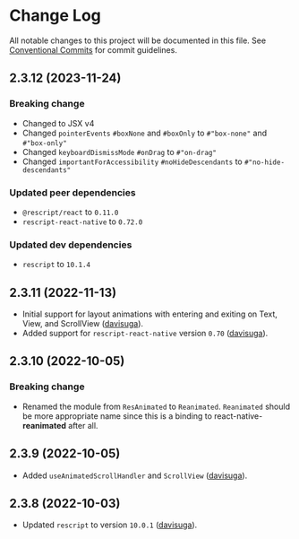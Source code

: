 # Change Log

All notable changes to this project will be documented in this file.
See [Conventional Commits](https://conventionalcommits.org) for commit guidelines.

## 2.3.12 (2023-11-24)

### Breaking change

- Changed to JSX v4
- Changed `pointerEvents` `#boxNone` and `#boxOnly` to `#"box-none"` and `#"box-only"`
- Changed `keyboardDismissMode` `#onDrag` to `#"on-drag"`
- Changed `importantForAccessibility` `#noHideDescendants` to `#"no-hide-descendants"`

### Updated peer dependencies

- `@rescript/react` to `0.11.0`
- `rescript-react-native` to `0.72.0`

### Updated dev dependencies

- `rescript` to `10.1.4`

## 2.3.11 (2022-11-13)

- Initial support for layout animations with entering and exiting on Text, View, and ScrollView ([davisuga](https://github.com/davisuga)).
- Added support for `rescript-react-native` version `0.70` ([davisuga](https://github.com/davisuga)).

## 2.3.10 (2022-10-05)

### Breaking change

- Renamed the module from `ResAnimated` to `Reanimated`. `Reanimated` should be more appropriate name since this is a binding to react-native-**reanimated** after all.

## 2.3.9 (2022-10-05)

- Added `useAnimatedScrollHandler` and `ScrollView` ([davisuga](https://github.com/davisuga)).

## 2.3.8 (2022-10-03)

- Updated `rescript` to version `10.0.1` ([davisuga](https://github.com/davisuga)).
